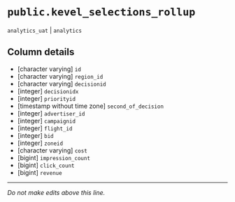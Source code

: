 # `public.kevel_selections_rollup`
`analytics_uat` | `analytics`

## Column details
* [character varying] `id`
* [character varying] `region_id`
* [character varying] `decisionid`
* [integer]   `decisionidx`
* [integer]   `priorityid`
* [timestamp without time zone] `second_of_decision`
* [integer]   `advertiser_id`
* [integer]   `campaignid`
* [integer]   `flight_id`
* [integer]   `bid`
* [integer]   `zoneid`
* [character varying] `cost`
* [bigint]    `impression_count`
* [bigint]    `click_count`
* [bigint]    `revenue`

-------------------------------------------------------------------------------
*Do not make edits above this line.*
